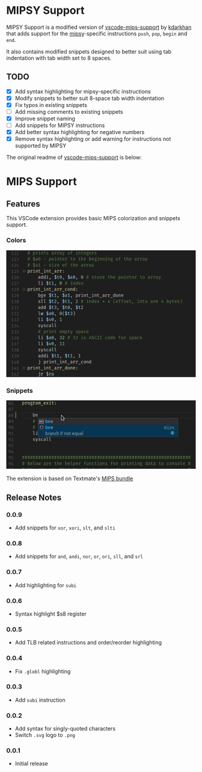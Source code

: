 # MIPSY Support

MIPSY Support is a modified version of [vscode-mips-support](https://github.com/kdarkhan/vscode-mips-support) by [kdarkhan](https://github.com/kdarkhan) that adds support for the [mipsy](https://github.com/insou22/mipsy)-specific instructions `push`, `pop`, `begin` and `end`.

It also contains modified snippets designed to better suit using tab indentation with tab width set to 8 spaces.

## TODO

- [x] Add syntax highlighting for mipsy-specific instructions
- [X] Modify snippets to better suit 8-space tab width indentation
- [X] Fix typos in existing snippets
- [ ] Add missing comments to existing snippets
- [X] Improve snippet naming
- [ ] Add snippets for MIPSY instructions
- [X] Add better syntax highlighting for negative numbers
- [X] Remove syntax highlighting or add warning for instructions not supported by MIPSY

The original readme of [vscode-mips-support](https://github.com/kdarkhan/vscode-mips-support) is below:

# MIPS Support

## Features

This VSCode extension provides basic MIPS colorization and snippets support.

### Colors

![colors](images/vscode-mips-colors.png)

### Snippets

![snippets](images/vscode-mips-snippets.png)

The extension is based on Textmate's [MIPS bundle](https://github.com/textmate/mips.tmbundle)

## Release Notes

### 0.0.9

- Add snippets for `xor`, `xori`, `slt`, and `slti`

### 0.0.8

- Add snippets for `and`, `andi`, `nor`, `or`, `ori`, `sll`, and `srl`

### 0.0.7

- Add highlighting for `subi`

### 0.0.6

- Syntax highlight $s8 register

### 0.0.5

- Add TLB related instructions and order/reorder highlighting

### 0.0.4

- Fix `.globl` highlighting

### 0.0.3

- Add `subi` instruction

### 0.0.2

- Add syntax for singly-quoted characters
- Switch `.svg` logo to `.png`

### 0.0.1

- Initial release
